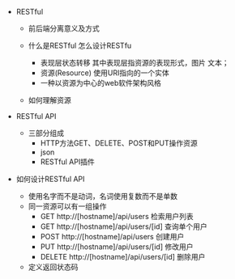 - RESTful
  - 前后端分离意义及方式
  - 什么是RESTful   怎么设计RESTfu
    - 表现层状态转移 其中表现层指资源的表现形式，图片  文本；
    - 资源(Resource) 使用URI指向的一个实体
    - 一种以资源为中心的web软件架构风格

  - 如何理解资源

- RESTful API
  - 三部分组成
    - HTTP方法GET、DELETE、POST和PUT操作资源
    - json
    - RESTful API插件
- 如何设计RESTful API
    - 使用名字而不是动词，名词使用复数而不是单数
    - 同一资源可以有一组操作
      - GET   http://[hostname]/api/users  检索用户列表
      - GET   http://[hostname]/api/users/[id]  查询单个用户
      - POST  http://[hostname]/api/users     创建用户
      - PUT   http://[hostname]/api/users/[id]  修改用户
      - DELETE  http://[hostname]/api/users/[id]  删除用户
    - 定义返回状态码
